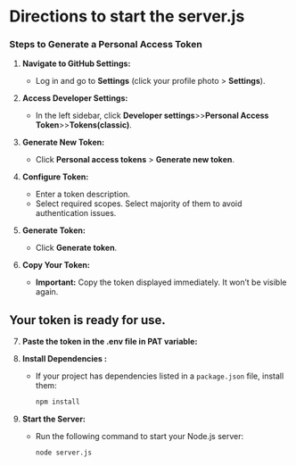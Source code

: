 # Directions to start the server.js

### Steps to Generate a Personal Access Token
1. **Navigate to GitHub Settings:**
   - Log in and go to **Settings** (click your profile photo > **Settings**).

2. **Access Developer Settings:**
   - In the left sidebar, click **Developer settings**>>**Personal Access Token**>>**Tokens(classic)**.

3. **Generate New Token:**
   - Click **Personal access tokens** > **Generate new token**.

4. **Configure Token:**
   - Enter a token description.
   - Select required scopes. Select majority of them to avoid authentication issues.

5. **Generate Token:**
   - Click **Generate token**.

6. **Copy Your Token:**
   - **Important:** Copy the token displayed immediately. It won’t be visible again.


## Your token is ready for use.


7. **Paste the token in the .env file in PAT variable:**


8. **Install Dependencies :**
   - If your project has dependencies listed in a `package.json` file, install them:
     ```bash
     npm install
     ```

9. **Start the Server:**
   - Run the following command to start your Node.js server:
     ```bash
     node server.js
     ```



